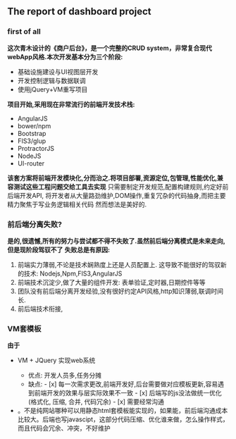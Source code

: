 ## The report of dashboard project

### first of all  
   **这次青木设计的《商户后台》，是一个完整的CRUD system，非常复合现代webApp风格.本次开发基本分为三个阶段:**   
   
   * 基础设施建设与UI视图层开发
   * 开发控制逻辑与数据联调
   * 使用jQuery+VM重写项目

   **项目开始,采用现在非常流行的前端开发技术栈:** 
   
   * AngularJS
   * bower/npm
   * Bootstrap
   * FIS3/glup
   * ProtractorJS
   * NodeJS
   * UI-router
   
   **该套方案将前端开发模块化,分而治之.将项目部署,资源定位,包管理,性能优化,兼容测试这些工程问题交给工具去实现** 
   只需要制定开发规范,配置构建规则,约定好前后端开发API,
   将开发者从大量路劲维护,DOM操作,重复冗杂的代码抽身,而把主要精力聚焦于写业务逻辑相关代码
   然而想法是美好的. 


### 前后端分离失败?
   **是的,很遗憾,所有的努力与尝试都不得不失败了.虽然前后端分离模式是未来走向,但是现阶段驾驭不了**
   **失败总是有原因:**
   
   1. 前端实力薄弱,不论是技术娴熟度上还是人员配置上. 这导致不能很好的驾驭新的技术: Nodejs,Npm,FIS3,AngularJS    
   2. 前端技术沉淀少,做了大量的组件开发: 表单验证,定时器,日期控件等等 
   3. 团队没有前后端分离开发经验,没有很好约定API风格,http知识薄弱,联调时间长.
   4. 前后端技术衔接,
   
###  VM套模板 
   **由于**


   * VM + JQuery 实现web系统
       * 优点: 开发人员多,任务分摊
       * 缺点:
             - [x] 每一次需求更改,前端开发好,后台需要做对应模板更新,容易遇到前端开发的效果与层实际效果不一致
             - [x] 后端写的js没法做统一优化(格式化, 压缩, 合并, 代码冗余)
             - [x] 需要经常沟通 
      
   
   
   
  
  
  

		<li>。不是纯网站哪种可以用静态html套模板能实现的，如果能，前后端沟通成本比较大。后端也写javascipt，这部分代码压缩、优化谁来做，怎么操作样式，而且代码会冗余、冲突，不好维护 </li>
	    
